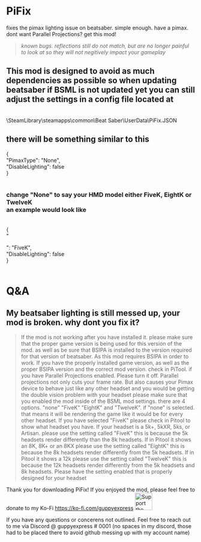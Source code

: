 # PiFix
 fixes the pimax lighting issue on beatsaber. simple enough. have a pimax. dont want Parallel Projections?
get this mod!
<br>

>*known bugs. reflections still do not match, but are no longer painful to look at so they will not negitively impact your gameplay*


<H2> This mod is designed to avoid as much dependencies as possible so when updating beatsaber if BSML is not updated yet you can still adjust the settings in a config file located at</h2> <br>
 \SteamLibrary\steamapps\common\Beat Saber\UserData\PiFix.JSON 
 <h2> 
 there will be something similar to this<br> </h2>
 {<br>
  "PimaxType": "None",<br>
  "DisableLighting": false<br>
}<br>
<br>
<h3>change "None" to say your HMD model either FiveK, EightK or TwelveK 
 <br>an example would look like </h3>
<br>
 {<br>
  "
  
  
  
  
  ": "FiveK",<br>
  "DisableLighting": false<br>
}<br>
<br>

# Q&A

<h2>My beatsaber lighting is still messed up, your mod is broken. why dont you fix it?</h2>

> If the mod is not working after you have installed it. please make sure that the proper game version is being used for this version of the mod. as well as be sure that BSIPA is installed to the version required for that version of beatsaber. As this mod requires BSIPA in order to work. If you have the properly installed game version, as well as the proper BSIPA version and the correct mod version. check in PiTool. if you have Parallel Projections enabled. Please turn it off. Parallel projections not only cuts your frame rate. But also causes your Pimax device to behave just like any other headset and you would be getting the double vision problem with your headset please make sure that you enabled the mod inside of the BSML mod settings. there are 4 options. "none" "FiveK" "EightK" and "TwelveK". if "none" is selected. that means it will be rendering the game like it would be for every other headset. If you have selected "FiveK" please check in Pitool to show what headset you have. If your headset is a 5k+, 5kXR, 5ks, or Artisan. please use the setting called "FiveK" this is because the 5k headsets render differently than the 8k headsets. If in Pitool it shows an 8K, 8K+ or an 8KX please use the setting called "EightK" this is because the 8k headsets render differently from the 5k headsets. If in Pitool it shows a 12k please use the setting called "TwelveK" this is because the 12k headsets render differently from the 5k headsets and 8k headsets. Please have the setting enabled that is properly designed for your headset


Thank you for downloading PiFix! If you enjoyed the mod, please feel free to donate to my Ko-Fi 
https://ko-fi.com/guppyexpress
<a href='https://ko-fi.com/guppyexpress' target='_blank'><img height='35' style='border:0px;height:46px;' src='https://az743702.vo.msecnd.net/cdn/kofi3.png?v=0' border='0' alt='Support the development at ko-fi.com' /> </a> 

If you have any questions or concerens not outlined. Feel free to reach out to me via Discord @ guppyexpress # 0001 (no spaces in my discord, those had to be placed there to avoid github messing up with my account name)
 

